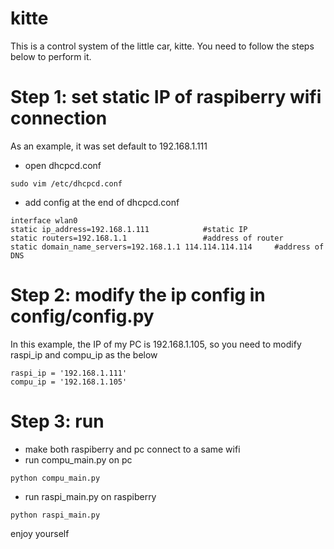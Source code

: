 # kitte
This is a control system of the little car, kitte.
You need to follow the steps below to perform it.

# Step 1: set static IP of raspiberry wifi connection
As an example, it was set default to 192.168.1.111
+ open dhcpcd.conf
```
sudo vim /etc/dhcpcd.conf
```
+ add config at the end of dhcpcd.conf
```
interface wlan0       
static ip_address=192.168.1.111            #static IP
static routers=192.168.1.1                 #address of router
static domain_name_servers=192.168.1.1 114.114.114.114     #address of DNS
```

# Step 2: modify the ip config in config/config.py
In this example, the IP of my PC is 192.168.1.105, so you need to modify raspi_ip and compu_ip as the below
```
raspi_ip = '192.168.1.111'
compu_ip = '192.168.1.105'
```

# Step 3: run
+ make both raspiberry and pc connect to a same wifi
+ run compu_main.py on pc
```
python compu_main.py
```
+ run raspi_main.py on raspiberry
```
python raspi_main.py
```

enjoy yourself
